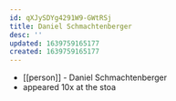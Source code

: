 ```yaml
---
id: qXJySDYg4291W9-GWtRSj
title: Daniel Schmachtenberger
desc: ''
updated: 1639759165177
created: 1639759165177
---
```



- [[person]] - Daniel Schmachtenberger
- appeared 10x at the stoa
